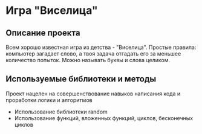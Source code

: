 # Игра "Виселица"

## Описание проекта 

Всем хорошо известная игра из детства - "Виселица".
Простые правила: компьютер загадает слово, а твоя задача отгадать его за меньшее количество попыток.
Можно называть буквы и слова целиком.

## Используемые библиотеки и методы

Проект нацелен на совершенствование навыков написания кода и проработки логики и алгоритмов
- Использование библиотеки random
- Использование функций, вложенных функций, циклов, бесконечных циклов
